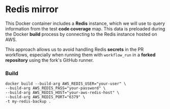 # Redis mirror

This Docker container includes a **Redis** instance, which we will use to query information from the test **code coverage** map. This data is preloaded during the Docker **build** process by connecting to the Redis instance hosted on AWS.

This approach allows us to avoid handling Redis **secrets** in the PR workflows, especially when running them with `workflow_run` in a **forked repository** using the fork's GitHub runner.

### Build

```
docker build --build-arg AWS_REDIS_USER="your-user" \
--build-arg AWS_REDIS_PASS="your-password" \
--build-arg AWS_REDIS_HOST="your-aws-redis-host" \
--build-arg AWS_REDIS_PORT="6379" \
-t my-redis-backup .
```